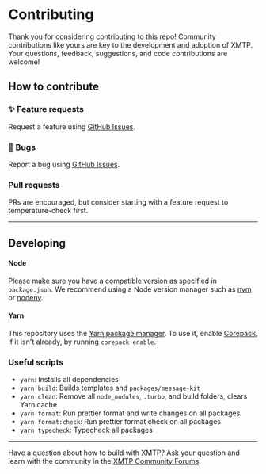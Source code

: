 # Contributing

Thank you for considering contributing to this repo! Community contributions like yours are key to the development and adoption of XMTP. Your questions, feedback, suggestions, and code contributions are welcome!

## How to contribute

### ✨ Feature requests

Request a feature using [GitHub Issues](https://github.com/ephemeraHQ/message-kit/issues).

### 🐞 Bugs

Report a bug using [GitHub Issues](https://github.com/ephemeraHQ/message-kit/issues).

### Pull requests

PRs are encouraged, but consider starting with a feature request to temperature-check first.

---

## Developing

#### Node

Please make sure you have a compatible version as specified in `package.json`. We recommend using a Node version manager such as [nvm](https://github.com/nvm-sh/nvm) or [nodenv](https://github.com/nodenv/nodenv).

#### Yarn

This repository uses the [Yarn package manager](https://yarnpkg.com/). To use it, enable [Corepack](https://yarnpkg.com/corepack), if it isn't already, by running `corepack enable`.

### Useful scripts

- `yarn`: Installs all dependencies
- `yarn build`: Builds templates and `packages/message-kit`
- `yarn clean`: Remove all `node_modules`, `.turbo`, and build folders, clears Yarn cache
- `yarn format`: Run prettier format and write changes on all packages
- `yarn format:check`: Run prettier format check on all packages
- `yarn typecheck`: Typecheck all packages

---

Have a question about how to build with XMTP? Ask your question and learn with the community in the [XMTP Community Forums](https://community.xmtp.org/).
